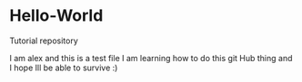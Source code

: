 # Hello-World
Tutorial repository

I am alex and this is a test file 
I am learning how to do this git Hub thing and I hope Ill be able to survive :)
